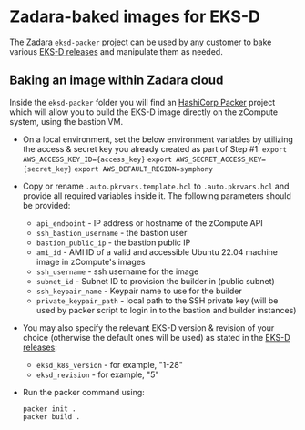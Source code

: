 # Zadara-baked images for EKS-D
The Zadara `eksd-packer` project can be used by any customer to bake various [EKS-D releases](https://github.com/aws/eks-distro/blob/main/README.md#releases) and manipulate them as needed. 

## Baking an image within Zadara cloud
Inside the `eksd-packer` folder you will find an [HashiCorp Packer](https://www.packer.io/) project which will allow you to build the EKS-D image directly on the zCompute system, using the bastion VM. 
 
* On a local environment, set the below environment variables by utilizing the access & secret key you already created as part of Step #1:
  `export AWS_ACCESS_KEY_ID={access_key}`
  `export AWS_SECRET_ACCESS_KEY={secret_key}`
  `export AWS_DEFAULT_REGION=symphony`

* Copy or rename `.auto.pkrvars.template.hcl` to `.auto.pkrvars.hcl` and provide all required variables inside it.
  The following parameters should be provided:
   * `api_endpoint` - IP address or hostname of the zCompute API
   * `ssh_bastion_username` - the bastion user
   * `bastion_public_ip` - the bastion public IP
   * `ami_id` - AMI ID of a valid and accessible Ubuntu 22.04 machine image in zCompute's images
   * `ssh_username` - ssh username for the image
   * `subnet_id` - Subnet ID to provision the builder in (public subnet)
   * `ssh_keypair_name` - Keypair name to use for the builder
   * `private_keypair_path` - local path to the SSH private key (will be used by packer script to login in to the bastion and builder instances)

* You may also specify the relevant EKS-D version & revision of your choice (otherwise the default ones will be used) as stated in the [EKS-D releases](https://github.com/aws/eks-distro/blob/main/README.md#releases):
    * `eksd_k8s_version` - for example, "1-28"
    * `eksd_revision` - for example, "5"

* Run the packer command using: 
  ```shell
  packer init .
  packer build .
  ```
